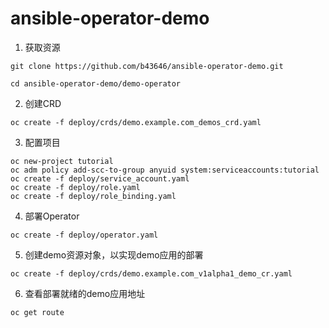 # ansible-operator-demo

1. 获取资源

```
git clone https://github.com/b43646/ansible-operator-demo.git

cd ansible-operator-demo/demo-operator
```

2. 创建CRD

```
oc create -f deploy/crds/demo.example.com_demos_crd.yaml
```

3. 配置项目

```
oc new-project tutorial
oc adm policy add-scc-to-group anyuid system:serviceaccounts:tutorial
oc create -f deploy/service_account.yaml
oc create -f deploy/role.yaml
oc create -f deploy/role_binding.yaml
```

4. 部署Operator

```
oc create -f deploy/operator.yaml
```

5. 创建demo资源对象，以实现demo应用的部署

```
oc create -f deploy/crds/demo.example.com_v1alpha1_demo_cr.yaml
```

6. 查看部署就绪的demo应用地址

```
oc get route
```

